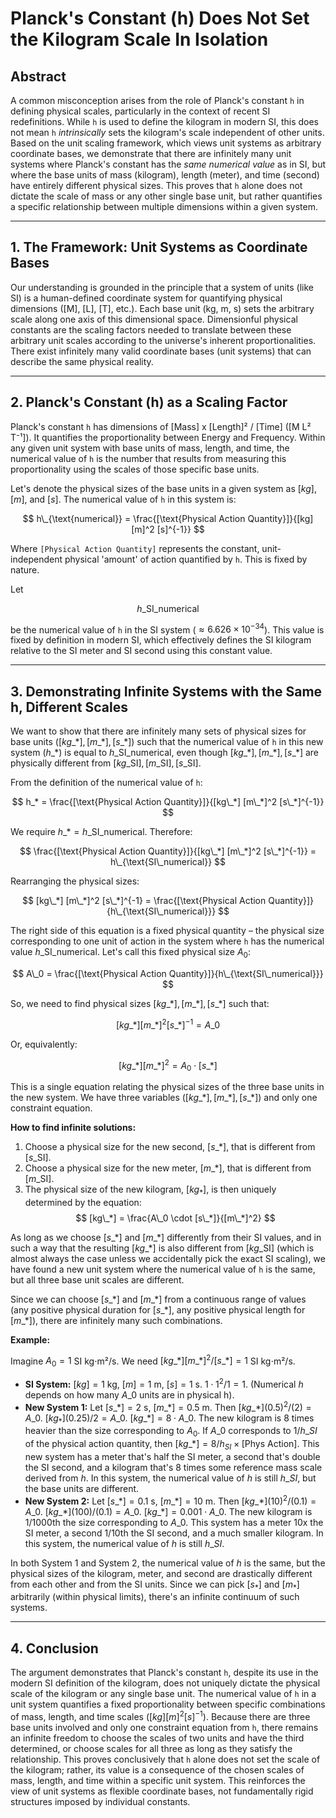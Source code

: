 # Planck's Constant (h) Does Not Set the Kilogram Scale In Isolation

## Abstract

A common misconception arises from the role of Planck's constant `h` in defining physical scales, particularly in the context of recent SI redefinitions. While `h` is used to define the kilogram in modern SI, this does not mean `h` *intrinsically* sets the kilogram's scale independent of other units. Based on the unit scaling framework, which views unit systems as arbitrary coordinate bases, we demonstrate that there are infinitely many unit systems where Planck's constant has the *same numerical value* as in SI, but where the base units of mass (kilogram), length (meter), and time (second) have entirely different physical sizes. This proves that `h` alone does not dictate the scale of mass or any other single base unit, but rather quantifies a specific relationship between multiple dimensions within a given system.

---

## 1. The Framework: Unit Systems as Coordinate Bases

Our understanding is grounded in the principle that a system of units (like SI) is a human-defined coordinate system for quantifying physical dimensions ([M], [L], [T], etc.). Each base unit (kg, m, s) sets the arbitrary scale along one axis of this dimensional space. Dimensionful physical constants are the scaling factors needed to translate between these arbitrary unit scales according to the universe's inherent proportionalities. There exist infinitely many valid coordinate bases (unit systems) that can describe the same physical reality.

---

## 2. Planck's Constant (h) as a Scaling Factor

Planck's constant `h` has dimensions of [Mass] x [Length]² / [Time] ([M L² T⁻¹]). It quantifies the proportionality between Energy and Frequency. Within any given unit system with base units of mass, length, and time, the numerical value of `h` is the number that results from measuring this proportionality using the scales of those specific base units.

Let's denote the physical sizes of the base units in a given system as $[kg]$, $[m]$, and $[s]$. The numerical value of `h` in this system is:

$$ h\_{\text{numerical}} = \frac{[\text{Physical Action Quantity}]}{[kg] [m]^2 [s]^{-1}} $$

Where `[Physical Action Quantity]` represents the constant, unit-independent physical 'amount' of action quantified by `h`. This is fixed by nature.

Let 

$$ h\_\text{SI\_numerical} $$

be the numerical value of `h` in the SI system ($\approx 6.626 \times 10^{-34}$). This value is fixed by definition in modern SI, which effectively defines the SI kilogram relative to the SI meter and SI second using this constant value.

---

## 3. Demonstrating Infinite Systems with the Same h, Different Scales

We want to show that there are infinitely many sets of physical sizes for base units $([kg\_*], [m\_*], [s\_*])$ such that the numerical value of `h` in this new system ($h\_*$) is equal to $h\_{\text{SI\_numerical}}$, even though $[kg\_*], [m\_*], [s\_*]$ are physically different from $[kg\_{\text{SI}}], [m\_{\text{SI}}], [s\_{\text{SI}}]$.

From the definition of the numerical value of `h`:

$$ h_* = \frac{[\text{Physical Action Quantity}]}{[kg\_*] [m\_*]^2 [s\_*]^{-1}} $$

We require $h\_* = h\_{\text{SI\_numerical}}$. Therefore:

$$ \frac{[\text{Physical Action Quantity}]}{[kg\_*] [m\_*]^2 [s\_*]^{-1}} = h\_{\text{SI\_numerical}} $$

Rearranging the physical sizes:

$$ [kg\_*] [m\_*]^2 [s\_*]^{-1} = \frac{[\text{Physical Action Quantity}]}{h\_{\text{SI\_numerical}}} $$

The right side of this equation is a fixed physical quantity – the physical size corresponding to one unit of action in the system where `h` has the numerical value $h\_{\text{SI\_numerical}}$. Let's call this fixed physical size $A_0$:

$$ A\_0 = \frac{[\text{Physical Action Quantity}]}{h\_{\text{SI\_numerical}}} $$

So, we need to find physical sizes $[kg\_*], [m\_*], [s\_*]$ such that:

$$ [kg\_*] [m\_*]^2 [s\_*]^{-1} = A\_0 $$

Or, equivalently:

$$ [kg\_*] [m\_*]^2 = A_0 \cdot [s\_*] $$

This is a single equation relating the physical sizes of the three base units in the new system. We have three variables $([kg\_*], [m\_*], [s\_*])$ and only one constraint equation.

**How to find infinite solutions:**

1.  Choose a physical size for the new second, $[s\_*]$, that is different from $[s\_{\text{SI}}]$.
2.  Choose a physical size for the new meter, $[m\_*]$, that is different from $[m\_{\text{SI}}]$.
3.  The physical size of the new kilogram, $[kg_*]$, is then uniquely determined by the equation:
    $$ [kg\_*] = \frac{A\_0 \cdot [s\_*]}{[m\_*]^2} $$

As long as we choose $[s\_*]$ and $[m\_*]$ differently from their SI values, and in such a way that the resulting $[kg\_*]$ is also different from $[kg\_{\text{SI}}]$ (which is almost always the case unless we accidentally pick the exact SI scaling), we have found a new unit system where the numerical value of `h` is the same, but all three base unit scales are different.

Since we can choose $[s\_*]$ and $[m\_*]$ from a continuous range of values (any positive physical duration for $[s\_*]$, any positive physical length for $[m\_*]$), there are infinitely many such combinations.

**Example:**

Imagine $A_0 = 1$ SI kg⋅m²/s.
We need $[kg\_*][m\_*]^2/[s\_*] = 1$ SI kg⋅m²/s.

*   **SI System:** $[kg]=1$ kg, $[m]=1$ m, $[s]=1$ s. $1 \cdot 1^2 / 1 = 1$. (Numerical $h$ depends on how many $A\_0$ units are in physical h).
*   **New System 1:** Let $[s\_*] = 2$ s, $[m\_*] = 0.5$ m. Then $[kg\_*](0.5)^2/(2) = A\_0$. $[kg_*](0.25)/2 = A\_0$. $[kg\_*] = 8 \cdot A\_0$. The new kilogram is 8 times heavier than the size corresponding to $A_0$. If $A\_0$ corresponds to $1/h\_{SI}$ of the physical action quantity, then $[kg\_*] = 8 / h_{SI} \times [\text{Phys Action}]$. This new system has a meter that's half the SI meter, a second that's double the SI second, and a kilogram that's 8 times some reference mass scale derived from $h$. In this system, the numerical value of $h$ is still $h\_{SI}$, but the base units are different.
*   **New System 2:** Let $[s\_*] = 0.1$ s, $[m\_*] = 10$ m. Then $[kg\_*](10)^2/(0.1) = A\_0$. $[kg\_*](100)/(0.1) = A\_0$. $[kg\_*] = 0.001 \cdot A\_0$. The new kilogram is 1/1000th the size corresponding to $A\_0$. This system has a meter 10x the SI meter, a second 1/10th the SI second, and a much smaller kilogram. In this system, the numerical value of $h$ is still $h\_{SI}$.

In both System 1 and System 2, the numerical value of $h$ is the same, but the physical sizes of the kilogram, meter, and second are drastically different from each other and from the SI units. Since we can pick $[s_*]$ and $[m_*]$ arbitrarily (within physical limits), there's an infinite continuum of such systems.

---

## 4. Conclusion

The argument demonstrates that Planck's constant `h`, despite its use in the modern SI definition of the kilogram, does not uniquely dictate the physical scale of the kilogram or any single base unit. The numerical value of `h` in a unit system quantifies a fixed proportionality between specific combinations of mass, length, and time scales $([kg] [m]^2 [s]^{-1})$. Because there are three base units involved and only one constraint equation from `h`, there remains an infinite freedom to choose the scales of two units and have the third determined, or choose scales for all three as long as they satisfy the relationship. This proves conclusively that `h` alone does not set the scale of the kilogram; rather, its value is a consequence of the chosen scales of mass, length, and time within a specific unit system. This reinforces the view of unit systems as flexible coordinate bases, not fundamentally rigid structures imposed by individual constants.